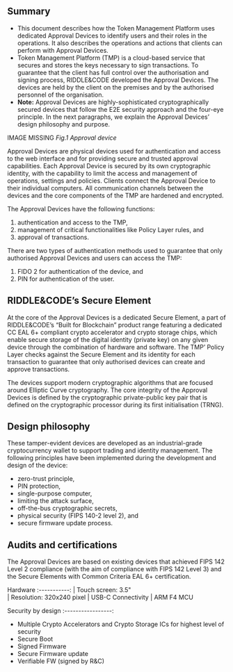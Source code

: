 ## Summary

* This document describes how the Token Management Platform uses dedicated Approval Devices to identify users and their roles in the operations. It also describes the operations and actions that clients can perform with Approval Devices.
* Token Management Platform (TMP) is a cloud-based service that secures and stores the keys necessary to sign transactions. To guarantee that the client has full control over the authorisation and signing process, RIDDLE&CODE developed the Approval Devices. The devices are held by the client on the premises and by the authorised personnel of the organisation.
* **Note:** Approval Devices are highly-sophisticated cryptographically secured devices that follow the E2E security approach and the four-eye principle. In the next paragraphs, we explain the Approval Devices’ design philosophy and purpose.

IMAGE MISSING
*Fig.1 Approval device*

Approval Devices are physical devices used for authentication and access to the web interface and for providing secure and trusted approval capabilities. Each Approval Device is secured by its own cryptographic identity, with the capability to limit the access and management of operations, settings and policies. Clients connect the Approval Device to their individual computers. All communication channels between the devices and the core components of the TMP are hardened and encrypted.

The Approval Devices have the following functions:
1. authentication and access to the TMP,
2. management of critical functionalities like Policy Layer rules, and
3. approval of transactions.

There are two types of authentication methods used to guarantee that only authorised Approval Devices and users can access the TMP:
1. FIDO 2 for authentication of the device, and
2. PIN for authentication of the user.

## RIDDLE&CODE’s Secure Element

At the core of the Approval Devices is a dedicated Secure Element, a part of RIDDLE&CODE’s “Built for Blockchain” product range featuring a dedicated CC EAL 6+ compliant crypto accelerator and crypto storage chips, which enable secure storage of the digital identity (private key) on any given device through the combination of hardware and software. The TMP’ Policy Layer checks against the Secure Element and its identity for each transaction to guarantee that only authorised devices can create and approve transactions.

The devices support modern cryptographic algorithms that are focused around Elliptic Curve cryptography. The core integrity of the Approval Devices is defined by the cryptographic private-public key pair that is defined on the cryptographic processor during its first initialisation (TRNG).

## Design philosophy

These tamper-evident devices are developed as an industrial-grade cryptocurrency wallet to support trading and identity management. The following principles have been implemented during the development and design of the device:
* zero-trust principle,
* PIN protection,
* single-purpose computer,
* limiting the attack surface,
* off-the-bus cryptographic secrets,
* physical security (FIPS 140-2 level 2), and
* secure firmware update process.

## Audits and certifications

The Approval Devices are based on existing devices that achieved FIPS 142 Level 2 compliance (with the aim of compliance with FIPS 142 Level 3) and the Secure Elements with Common Criteria EAL 6+ certification.

 Hardware
:-----------:
| Touch screen: 3.5"  
| Resolution: 320x240 pixel
| USB-C Connectivity
| ARM F4 MCU

Security by design
:-----------------:
* Multiple Crypto Accelerators and Crypto Storage ICs for  highest level of security
* Secure Boot
* Signed Firmware
* Secure Firmware update
* Verifiable FW (signed by R&C)  
